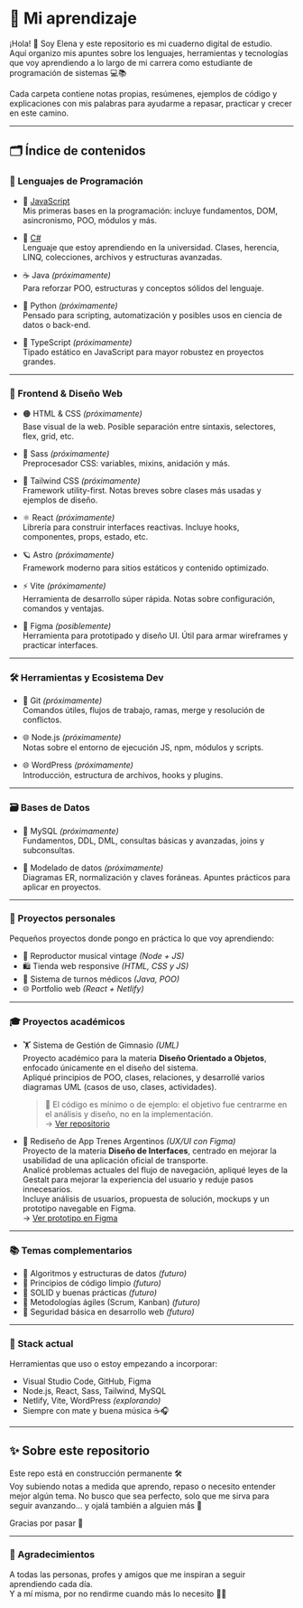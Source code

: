 # 🧠 Mi aprendizaje

¡Hola! 👋 Soy Elena y este repositorio es mi cuaderno digital de estudio.  
Aquí organizo mis apuntes sobre los lenguajes, herramientas y tecnologías que voy aprendiendo a lo largo de mi carrera como estudiante de programación de sistemas 💻📚

Cada carpeta contiene notas propias, resúmenes, ejemplos de código y explicaciones con mis palabras para ayudarme a repasar, practicar y crecer en este camino. 

---

## 🗂️ Índice de contenidos

### 💬 Lenguajes de Programación

- 🔹 [JavaScript](./javascript/README.md)  
  Mis primeras bases en la programación: incluye fundamentos, DOM, asincronismo, POO, módulos y más.

- 🔸 [C#](./csharp/README.md)  
  Lenguaje que estoy aprendiendo en la universidad. Clases, herencia, LINQ, colecciones, archivos y estructuras avanzadas.

- ☕ Java *(próximamente)*  
  Para reforzar POO, estructuras y conceptos sólidos del lenguaje.

- 🐍 Python *(próximamente)*  
  Pensado para scripting, automatización y posibles usos en ciencia de datos o back-end.

- 🔷 TypeScript *(próximamente)*  
  Tipado estático en JavaScript para mayor robustez en proyectos grandes.

---

### 🎨 Frontend & Diseño Web

- 🟠 HTML & CSS *(próximamente)*  
  Base visual de la web. Posible separación entre sintaxis, selectores, flex, grid, etc.

- 🎨 Sass *(próximamente)*  
  Preprocesador CSS: variables, mixins, anidación y más.

- 💨 Tailwind CSS *(próximamente)*  
  Framework utility-first. Notas breves sobre clases más usadas y ejemplos de diseño.

- ⚛️ React *(próximamente)*  
  Librería para construir interfaces reactivas. Incluye hooks, componentes, props, estado, etc.

- 🪐 Astro *(próximamente)*  
  Framework moderno para sitios estáticos y contenido optimizado.

- ⚡ Vite *(próximamente)*  
  Herramienta de desarrollo súper rápida. Notas sobre configuración, comandos y ventajas.

- 🎨 Figma *(posiblemente)*  
  Herramienta para prototipado y diseño UI. Útil para armar wireframes y practicar interfaces.

---

### 🛠️ Herramientas y Ecosistema Dev

- 🐙 Git *(próximamente)*  
  Comandos útiles, flujos de trabajo, ramas, merge y resolución de conflictos.

- 🌐 Node.js *(próximamente)*  
  Notas sobre el entorno de ejecución JS, npm, módulos y scripts.

- 🌐 WordPress *(próximamente)*  
  Introducción, estructura de archivos, hooks y plugins.

---

### 🗃️ Bases de Datos

- 🐬 MySQL *(próximamente)*  
  Fundamentos, DDL, DML, consultas básicas y avanzadas, joins y subconsultas.

- 🧩 Modelado de datos *(próximamente)*  
  Diagramas ER, normalización y claves foráneas. Apuntes prácticos para aplicar en proyectos.

---

### 🧪 Proyectos personales

Pequeños proyectos donde pongo en práctica lo que voy aprendiendo:

- 🎵 Reproductor musical vintage *(Node + JS)*  
- 🛍️ Tienda web responsive *(HTML, CSS y JS)*  
- 📅 Sistema de turnos médicos *(Java, POO)*  
- 🌐 Portfolio web *(React + Netlify)*  

---

### 🎓 Proyectos académicos

- 🏋️ Sistema de Gestión de Gimnasio *(UML)*  
  Proyecto académico para la materia **Diseño Orientado a Objetos**, enfocado únicamente en el diseño del sistema.  
  Apliqué principios de POO, clases, relaciones, y desarrollé varios diagramas UML (casos de uso, clases, actividades).  
  > 🔧 El código es mínimo o de ejemplo: el objetivo fue centrarme en el análisis y diseño, no en la implementación.  
  → [Ver repositorio](https://github.com/ElenaGonzalez2000/Sistema-Gimnasio-Fitness-Pro-)

- 🚆 Rediseño de App Trenes Argentinos *(UX/UI con Figma)*  
  Proyecto de la materia **Diseño de Interfaces**, centrado en mejorar la usabilidad de una aplicación oficial de transporte.  
  Analicé problemas actuales del flujo de navegación, apliqué leyes de la Gestalt para mejorar la experiencia del usuario y reduje pasos innecesarios.  
  Incluye análisis de usuarios, propuesta de solución, mockups y un prototipo navegable en Figma.  
  → [Ver prototipo en Figma](https://www.figma.com/proto/T15smblLhPvOw2EYkKwl7r/Redise%C3%B1o---App-Trenes-Argentinos?node-id=6-3&p=f&t=AfMpN0DXtzHw7Zar-1&scaling=scale-down&content-scaling=fixed&page-id=0%3A1&starting-point-node-id=6%3A3)

---

### 📚 Temas complementarios

- 🧠 Algoritmos y estructuras de datos *(futuro)*
- 🧼 Principios de código limpio *(futuro)*
- 🧩 SOLID y buenas prácticas *(futuro)*
- 🚀 Metodologías ágiles (Scrum, Kanban) *(futuro)*
- 🔐 Seguridad básica en desarrollo web *(futuro)*

---

### 🧰 Stack actual

Herramientas que uso o estoy empezando a incorporar:

- Visual Studio Code, GitHub, Figma  
- Node.js, React, Sass, Tailwind, MySQL  
- Netlify, Vite, WordPress *(explorando)*  
- Siempre con mate y buena música ☕🎧

---

## ✨ Sobre este repositorio

Este repo está en construcción permanente 🛠️  
Voy subiendo notas a medida que aprendo, repaso o necesito entender mejor algún tema. No busco que sea perfecto, solo que me sirva para seguir avanzando… y ojalá también a alguien más 🌱

Gracias por pasar 💜

---

### 💬 Agradecimientos

A todas las personas, profes y amigos que me inspiran a seguir aprendiendo cada día.  
Y a mí misma, por no rendirme cuando más lo necesito 💪🌸

